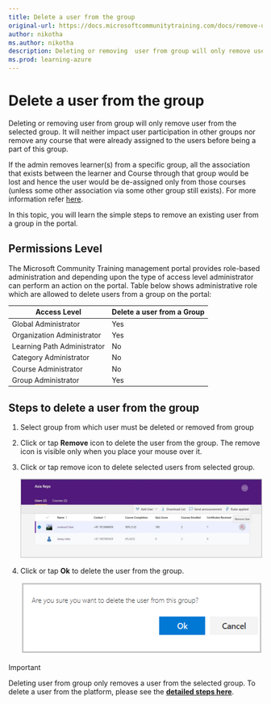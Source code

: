 ```yaml
---
title: Delete a user from the group
original-url: https://docs.microsoftcommunitytraining.com/docs/remove-user-from-group
author: nikotha
ms.author: nikotha
description: Deleting or removing  user from group will only remove user from the selected group.
ms.prod: learning-azure
---
```


# Delete a user from the group

Deleting or removing  user from group will only remove user from the selected group. It will neither impact user participation in other groups nor remove any course that were already assigned to the users before being a part of this group.

If the admin removes learner(s) from a specific group, all the association that exists between the learner and Course through that group would be lost and hence the user would be de-assigned only from those courses (unless some other association via some other group still exists). For more information refer [here](De-assigning-content-from-user.md).

In this topic, you will learn the simple steps to remove an existing user from a group in the portal.

## Permissions Level

The Microsoft Community Training management portal provides role-based administration and depending upon the type of access level administrator can perform an action on the portal. Table below shows administrative role which are allowed to delete users from a group on the portal:

| Access Level    | Delete a user from a Group |
| --- | --- |
| Global Administrator | Yes |
| Organization Administrator | Yes |
| Learning Path Administrator | No |
| Category Administrator | No |
| Course Administrator | No |
| Group Administrator | Yes |

## Steps to delete a user from the group

1. Select group from which user must be deleted or removed from group

2. Click or tap **Remove** icon  to delete the user from the group. The remove icon is visible only when you place your mouse over it.

3. Click or tap remove icon to delete selected users from selected group.

    ![RemoveUserfromGrp\(1\)](../../media/RemoveUserfromGrp%281%29.jpg)

4. Click or tap **Ok** to delete the user from the group.

    ![Delete user from group](../../media/Delet%20user%20from%20group.png)

> [!IMPORTANT]
> Deleting user from group only removes a user from the selected group. To delete a user from the platform, please see the [**detailed steps here**](../manage-users/remove-user-from-the-portal.md).
